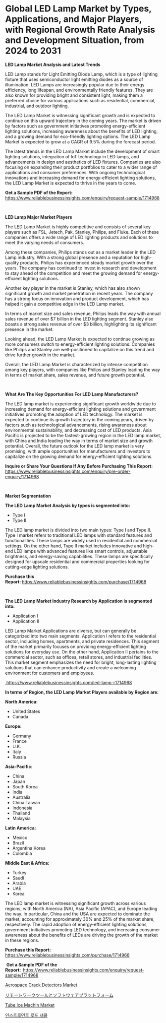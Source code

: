 <p><h1>Global LED Lamp Market by Types, Applications, and Major Players, with Regional Growth Rate Analysis and Development Situation, from 2024 to 2031</h1></p><p><strong>LED Lamp Market Analysis and Latest Trends</strong></p>
<p><p>LED Lamp stands for Light Emitting Diode Lamp, which is a type of lighting fixture that uses semiconductor light emitting diodes as a source of illumination. LED Lamps are increasingly popular due to their energy efficiency, long lifespan, and environmentally friendly features. They are also known for providing bright and consistent light, making them a preferred choice for various applications such as residential, commercial, industrial, and outdoor lighting.</p><p>The LED Lamp Market is witnessing significant growth and is expected to continue on this upward trajectory in the coming years. The market is driven by factors such as government initiatives promoting energy-efficient lighting solutions, increasing awareness about the benefits of LED lighting, and a growing demand for eco-friendly lighting options. The LED Lamp Market is expected to grow at a CAGR of 9.5% during the forecast period.</p><p>The latest trends in the LED Lamp Market include the development of smart lighting solutions, integration of IoT technology in LED lamps, and advancements in design and aesthetics of LED fixtures. Companies are also focusing on expanding their product portfolios to cater to a wider range of applications and consumer preferences. With ongoing technological innovations and increasing demand for energy-efficient lighting solutions, the LED Lamp Market is expected to thrive in the years to come.</p></p>
<p><strong>Get a Sample PDF of the Report:&nbsp;</strong> <a href="https://www.reliablebusinessinsights.com/enquiry/request-sample/1714968">https://www.reliablebusinessinsights.com/enquiry/request-sample/1714968</a></p>
<p>&nbsp;</p>
<p><strong>LED Lamp Major Market Players</strong></p>
<p><p>The LED Lamp Market is highly competitive and consists of several key players such as FSL, Jetech, Pak, Stanley, Philips, and Fluke. Each of these companies offers a wide range of LED lighting products and solutions to meet the varying needs of consumers.</p><p>Among these companies, Philips stands out as a market leader in the LED Lamp industry. With a strong global presence and a reputation for high-quality products, Philips has experienced steady market growth over the years. The company has continued to invest in research and development to stay ahead of the competition and meet the growing demand for energy-efficient lighting solutions.</p><p>Another key player in the market is Stanley, which has also shown significant growth and market penetration in recent years. The company has a strong focus on innovation and product development, which has helped it gain a competitive edge in the LED Lamp market.</p><p>In terms of market size and sales revenue, Philips leads the way with annual sales revenue of over $7 billion in the LED lighting segment. Stanley also boasts a strong sales revenue of over $3 billion, highlighting its significant presence in the market.</p><p>Looking ahead, the LED Lamp Market is expected to continue growing as more consumers switch to energy-efficient lighting solutions. Companies like Philips and Stanley are well-positioned to capitalize on this trend and drive further growth in the market.</p><p>Overall, the LED Lamp Market is characterized by intense competition among key players, with companies like Philips and Stanley leading the way in terms of market share, sales revenue, and future growth potential.</p></p>
<p>&nbsp;</p>
<p><strong>What Are The Key Opportunities For LED Lamp Manufacturers?</strong></p>
<p><p>The LED lamp market is experiencing significant growth worldwide due to increasing demand for energy-efficient lighting solutions and government initiatives promoting the adoption of LED technology. The market is expected to continue its growth trajectory in the coming years, driven by factors such as technological advancements, rising awareness about environmental sustainability, and decreasing cost of LED products. Asia Pacific is projected to be the fastest-growing region in the LED lamp market, with China and India leading the way in terms of market size and growth potential. Overall, the future outlook for the LED lamp market is very promising, with ample opportunities for manufacturers and investors to capitalize on the growing demand for energy-efficient lighting solutions.</p></p>
<p><strong>Inquire or Share Your Questions If Any Before Purchasing This Report:</strong> <a href="https://www.reliablebusinessinsights.com/enquiry/pre-order-enquiry/1714968">https://www.reliablebusinessinsights.com/enquiry/pre-order-enquiry/1714968</a></p>
<p>&nbsp;</p>
<p><strong>Market Segmentation</strong></p>
<p><strong>The LED Lamp Market Analysis by types is segmented into:</strong></p>
<p><ul><li>Type I</li><li>Type II</li></ul></p>
<p><p>The LED lamp market is divided into two main types: Type I and Type II. Type I market refers to traditional LED lamps with standard features and functionalities. These lamps are widely used in residential and commercial settings. On the other hand, Type II market includes innovative and high-end LED lamps with advanced features like smart controls, adjustable brightness, and energy-saving capabilities. These lamps are specifically designed for upscale residential and commercial properties looking for cutting-edge lighting solutions.</p></p>
<p><strong>Purchase this Report:&nbsp;</strong><a href="https://www.reliablebusinessinsights.com/purchase/1714968">https://www.reliablebusinessinsights.com/purchase/1714968</a></p>
<p>&nbsp;</p>
<p><strong>The LED Lamp Market Industry Research by Application is segmented into:</strong></p>
<p><ul><li>Application I</li><li>Application II</li></ul></p>
<p><p>LED Lamp Market Applications are diverse, but can generally be categorized into two main segments. Application I refers to the residential sector, including homes, apartments, and private residences. This segment of the market primarily focuses on providing energy-efficient lighting solutions for everyday use. On the other hand, Application II pertains to the commercial sector, such as offices, retail stores, and industrial facilities. This market segment emphasizes the need for bright, long-lasting lighting solutions that can enhance productivity and create a welcoming environment for customers and employees.</p></p>
<p><a href="https://www.reliablebusinessinsights.com/led-lamp-r1714968">&nbsp;https://www.reliablebusinessinsights.com/led-lamp-r1714968</a></p>
<p><strong>In terms of Region, the LED Lamp Market Players available by Region are:</strong></p>
<p>
    <p> <strong> North America: </strong>
        <ul>
            <li>United States</li>
            <li>Canada</li>
        </ul>
        </p> 
    <p> <strong> Europe: </strong>
        <ul>
            <li>Germany</li>
            <li>France</li>
            <li>U.K.</li>
            <li>Italy</li>
            <li>Russia</li>
        </ul>
        </p> 
    <p> <strong> Asia-Pacific: </strong>
        <ul>
            <li>China</li>
            <li>Japan</li>
            <li>South Korea</li>
            <li>India</li>
            <li>Australia</li>
            <li>China Taiwan</li>
            <li>Indonesia</li>
            <li>Thailand</li>
            <li>Malaysia</li>
        </ul>
        </p> 
    <p> <strong> Latin America: </strong>
        <ul>
            <li>Mexico</li>
            <li>Brazil</li>
            <li>Argentina Korea</li>
            <li>Colombia</li>
        </ul>
        </p> 
    <p> <strong> Middle East & Africa: </strong>
        <ul>
            <li>Turkey</li>
            <li>Saudi</li>
            <li>Arabia</li>
            <li>UAE</li>
            <li>Korea</li>
        </ul>
    </p>
    </p>
<p><p>The LED lamp market is witnessing significant growth across various regions, with North America (NA), Asia Pacific (APAC), and Europe leading the way. In particular, China and the USA are expected to dominate the market, accounting for approximately 30% and 25% of the market share, respectively. The rapid adoption of energy-efficient lighting solutions, government initiatives promoting LED technology, and increasing consumer awareness about the benefits of LEDs are driving the growth of the market in these regions.</p></p>
<p><strong>Purchase this Report: </strong><a href="https://www.reliablebusinessinsights.com/purchase/1714968">https://www.reliablebusinessinsights.com/purchase/1714968</a></p>
<p>&nbsp;<strong>Get a Sample PDF of the Report:&nbsp;&nbsp;</strong><a href="https://www.reliablebusinessinsights.com/enquiry/request-sample/1714968">https://www.reliablebusinessinsights.com/enquiry/request-sample/1714968</a></p>
<p><strong></strong></p>
<p><p><a href="https://github.com/edytherolanlouisejk1miz0wig/Market-Research-Report-List-3/blob/main/aerospace-crack-detectors-market.md">Aerospace Crack Detectors Market</a></p><p><a href="https://github.com/sghwr779811674/Market-Research-Report-List-2/blob/main/6993023113472.md">リモートワークツールとソフトウェアプラットフォーム</a></p><p><a href="https://github.com/peachesmcdowel1/Market-Research-Report-List-3/blob/main/tube-ice-machin-market.md">Tube Ice Machin Market</a></p><p><a href="https://github.com/nicolaseller56452023/Market-Research-Report-List-1/blob/main/9058252110844.md">인스트루먼트 로드 섀클</a></p></p>